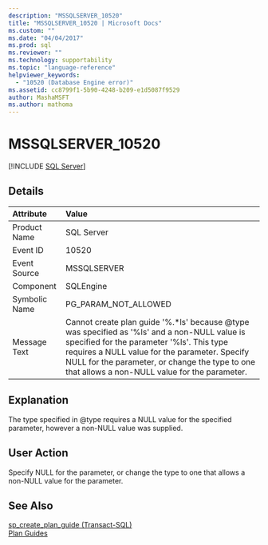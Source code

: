 ```yaml
---
description: "MSSQLSERVER_10520"
title: "MSSQLSERVER_10520 | Microsoft Docs"
ms.custom: ""
ms.date: "04/04/2017"
ms.prod: sql
ms.reviewer: ""
ms.technology: supportability
ms.topic: "language-reference"
helpviewer_keywords: 
  - "10520 (Database Engine error)"
ms.assetid: cc8799f1-5b90-4248-b209-e1d5087f9529
author: MashaMSFT
ms.author: mathoma
---
```

# MSSQLSERVER_10520
 [!INCLUDE [SQL Server](../../includes/applies-to-version/sqlserver.md)]
  
## Details  
  
| Attribute | Value |  
| :-------- | :---- |  
|Product Name|SQL Server|  
|Event ID|10520|  
|Event Source|MSSQLSERVER|  
|Component|SQLEngine|  
|Symbolic Name|PG_PARAM_NOT_ALLOWED|  
|Message Text|Cannot create plan guide '%.*ls' because @type was specified as '%ls' and a non-NULL value is specified for the parameter '%ls'. This type requires a NULL value for the parameter. Specify NULL for the parameter, or change the type to one that allows a non-NULL value for the parameter.|  
  
## Explanation  
The type specified in @type requires a NULL value for the specified parameter, however a non-NULL value was supplied.  
  
## User Action  
Specify NULL for the parameter, or change the type to one that allows a non-NULL value for the parameter.  
  
## See Also  
[sp_create_plan_guide &#40;Transact-SQL&#41;](~/relational-databases/system-stored-procedures/sp-create-plan-guide-transact-sql.md)  
[Plan Guides](~/relational-databases/performance/plan-guides.md)  
  

